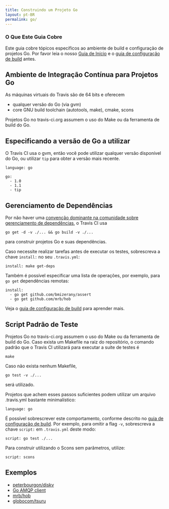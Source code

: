 ```yaml
---
title: Construindo um Projeto Go
layout: pt-BR
permalink: go/
---
```


### O Que Este Guia Cobre

Este guia cobre tópicos específicos ao ambiente de build e configuração de projetos Go. Por favor leia o nosso [Guia de Início](/pt_BR/docs/user/getting-started/) e o [guia de configuração de build](/pt_BR/docs/user/build-configuration/) antes.

## Ambiente de Integração Contínua para Projetos Go

As máquinas virtuais do Travis são de 64 bits e oferecem

 * qualquer versão do Go (via gvm)
 * core GNU build toolchain (autotools, make), cmake, scons

Projetos Go no travis-ci.org assumem o uso do Make ou da ferramenta de build do Go.

## Especificando a versão de Go a utilizar

O Travis CI usa o gvm, então você pode utilizar qualquer versão disponível do Go, ou utilizar `tip` para obter a versão mais recente.

    language: go
    
    go:
      - 1.0
      - 1.1
      - tip

## Gerenciamento de Dependências

Por não haver uma [convenção dominante na comunidade sobre gerenciamento de dependências](https://groups.google.com/forum/?fromgroups#!topic/golang-nuts/t01qsI40ms4), o Travis CI usa

    go get -d -v ./... && go build -v ./...

para construir projetos Go e suas dependências.

Caso necessite realizar tarefas antes de executar os testes, sobrescreva a chave `install:` no seu `.travis.yml`:

    install: make get-deps

Também é possível especificar uma lista de operações, por exemplo, para `go get` dependências remotas: 

    install:
      - go get github.com/bmizerany/assert
      - go get github.com/mrb/hob

Veja o [guia de configuração de build](/pt_BR/docs/user/build-configuration/) para aprender mais.



## Script Padrão de Teste

Projetos Go no travis-ci.org assumem o uso do Make ou da ferramenta de build do Go. Caso exista um Makefile na raiz do repositório, o comando padrão que o Travis CI utilizará para executar a suite de testes é

    make

Caso não exista nenhum Makefile, 

    go test -v ./...

será utilizado.

Projetos que achem esses passos suficientes podem utilizar um arquivo .travis.yml bastante minimalístico:

    language: go

É possível sobrescrever este comportamento, conforme descrito no [guia de configuração de build](/pt_BR/docs/user/build-configuration/). Por exemplo, para omitir a flag `-v`, sobrescreva a chave `script:` em `.travis.yml` deste modo:

    script: go test ./...

Para construir utilizando o Scons sem parâmetros, utilize:

    script: scons


## Exemplos

 * [peterbourgon/diskv](https://github.com/peterbourgon/diskv/blob/master/.travis.yml)
 * [Go AMQP client](https://github.com/streadway/amqp/blob/master/.travis.yml)
 * [mrb/hob](https://github.com/mrb/hob/blob/master/.travis.yml)
 * [globocom/tsuru](https://github.com/globocom/tsuru/blob/master/.travis.yml)